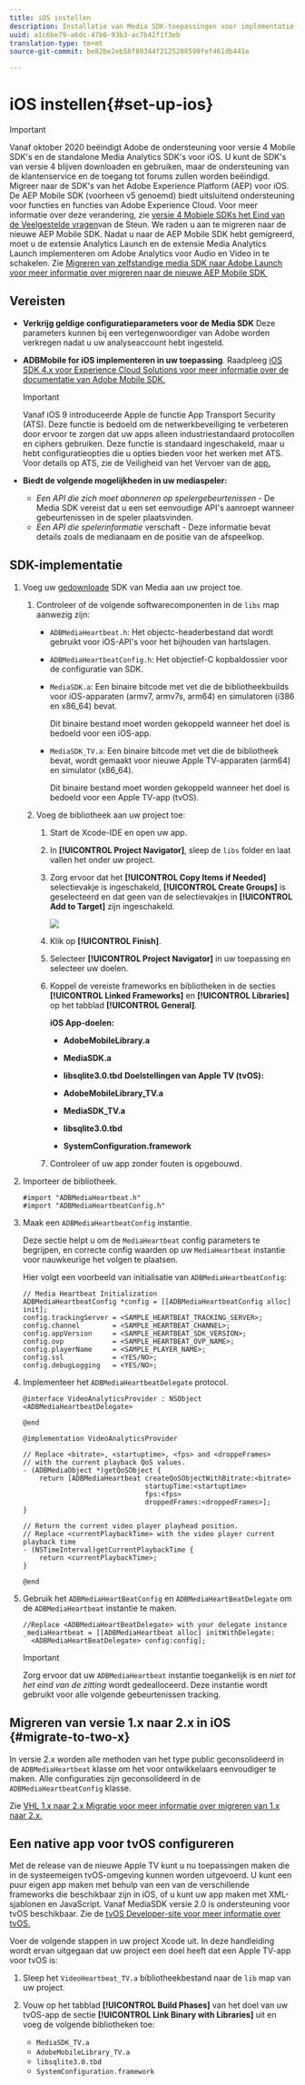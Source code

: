 ```yaml
---
title: iOS instellen
description: Installatie van Media SDK-toepassingen voor implementatie op iOS.
uuid: a1c6be79-a6dc-47b6-93b3-ac7b42f1f3eb
translation-type: tm+mt
source-git-commit: be82be2eb58f89344f2125288599fef461db441e

---
```



# iOS instellen{#set-up-ios}

>[!IMPORTANT]
>
>Vanaf oktober 2020 beëindigt Adobe de ondersteuning voor versie 4 Mobile SDK&#39;s en de standalone Media Analytics SDK&#39;s voor iOS. U kunt de SDK&#39;s van versie 4 blijven downloaden en gebruiken, maar de ondersteuning van de klantenservice en de toegang tot forums zullen worden beëindigd. Migreer naar de SDK&#39;s van het Adobe Experience Platform (AEP) voor iOS. De AEP Mobile SDK (voorheen v5 genoemd) biedt uitsluitend ondersteuning voor functies en functies van Adobe Experience Cloud. Voor meer informatie over deze verandering, zie [versie 4 Mobiele SDKs het Eind van de Veelgestelde vragen](https://aep-sdks.gitbook.io/docs/version-4-sdk-end-of-support-faq)van de Steun. We raden u aan te migreren naar de nieuwe AEP Mobile SDK.
Nadat u naar de AEP Mobile SDK hebt gemigreerd, moet u de extensie Analytics Launch en de extensie Media Analytics Launch implementeren om Adobe Analytics voor Audio en Video in te schakelen. Zie [Migreren van zelfstandige media SDK naar Adobe Launch voor meer informatie over migreren naar de nieuwe AEP Mobile SDK ](https://docs.adobe.com/content/help/en/media-analytics/using/sdk-implement/sdk-to-launch/sdk-to-launch-migration.html)


## Vereisten

* **Verkrijg geldige configuratieparameters voor de Media SDK** Deze parameters kunnen bij een vertegenwoordiger van Adobe worden verkregen nadat u uw analyseaccount hebt ingesteld.
* **ADBMobile for iOS implementeren in uw toepassing**. Raadpleeg [iOS SDK 4.x voor Experience Cloud Solutions voor meer informatie over de documentatie van Adobe Mobile SDK.](https://docs.adobe.com/content/help/en/mobile-services/ios/overview.html)

   >[!IMPORTANT]
   >
   >Vanaf iOS 9 introduceerde Apple de functie App Transport Security (ATS). Deze functie is bedoeld om de netwerkbeveiliging te verbeteren door ervoor te zorgen dat uw apps alleen industriestandaard protocollen en ciphers gebruiken. Deze functie is standaard ingeschakeld, maar u hebt configuratieopties die u opties bieden voor het werken met ATS. Voor details op ATS, zie de Veiligheid van het Vervoer van de [app.](https://docs.adobe.com/content/help/en/mobile-services/ios/config-ios/app-transport-security.html)

* **Biedt de volgende mogelijkheden in uw mediaspeler:**

   * _Een API die zich moet abonneren op spelergebeurtenissen_ - De Media SDK vereist dat u een set eenvoudige API&#39;s aanroept wanneer gebeurtenissen in de speler plaatsvinden.
   * _Een API die spelerinformatie_ verschaft - Deze informatie bevat details zoals de medianaam en de positie van de afspeelkop.

## SDK-implementatie

1. Voeg uw [gedownloade](/help/sdk-implement/download-sdks.md#download-2x-sdks) SDK van Media aan uw project toe.

   1. Controleer of de volgende softwarecomponenten in de `libs` map aanwezig zijn:

      * `ADBMediaHeartbeat.h`: Het objectc-headerbestand dat wordt gebruikt voor iOS-API&#39;s voor het bijhouden van hartslagen.
      * `ADBMediaHeartbeatConfig.h`: Het objectief-C kopbaldossier voor de configuratie van SDK.
      * `MediaSDK.a`: Een binaire bitcode met vet die de bibliotheekbuilds voor iOS-apparaten (armv7, armv7s, arm64) en simulatoren (i386 en x86_64) bevat.

         Dit binaire bestand moet worden gekoppeld wanneer het doel is bedoeld voor een iOS-app.

      * `MediaSDK_TV.a`: Een binaire bitcode met vet die de bibliotheek bevat, wordt gemaakt voor nieuwe Apple TV-apparaten (arm64) en simulator (x86_64).

         Dit binaire bestand moet worden gekoppeld wanneer het doel is bedoeld voor een Apple TV-app (tvOS).
   1. Voeg de bibliotheek aan uw project toe:

      1. Start de Xcode-IDE en open uw app.
      1. In **[!UICONTROL Project Navigator]**, sleep de `libs` folder en laat vallen het onder uw project.

      1. Zorg ervoor dat het **[!UICONTROL Copy Items if Needed]** selectievakje is ingeschakeld, **[!UICONTROL Create Groups]** is geselecteerd en dat geen van de selectievakjes in **[!UICONTROL Add to Target]** zijn ingeschakeld.

         ![](assets/choose-options_ios.png)

      1. Klik op **[!UICONTROL Finish]**.
      1. Selecteer **[!UICONTROL Project Navigator]** in uw toepassing en selecteer uw doelen.
      1. Koppel de vereiste frameworks en bibliotheken in de secties **[!UICONTROL Linked Frameworks]** en **[!UICONTROL Libraries]** op het tabblad **[!UICONTROL General]**.

         **iOS App-doelen:**

         * **AdobeMobileLibrary.a**
         * **MediaSDK.a**
         * **libsqlite3.0.tbd**
         **Doelstellingen van Apple TV (tvOS):**

         * **AdobeMobileLibrary_TV.a**
         * **MediaSDK_TV.a**
         * **libsqlite3.0.tbd**
         * **SystemConfiguration.framework**
      1. Controleer of uw app zonder fouten is opgebouwd.




1. Importeer de bibliotheek.

   ```
   #import "ADBMediaHeartbeat.h"
   #import "ADBMediaHeartbeatConfig.h"
   ```

1. Maak een `ADBMediaHeartbeatConfig` instantie.

   Deze sectie helpt u om de `MediaHeartbeat` config parameters te begrijpen, en correcte config waarden op uw `MediaHeartbeat` instantie voor nauwkeurige het volgen te plaatsen.

   Hier volgt een voorbeeld van initialisatie van `ADBMediaHeartbeatConfig`:

   ```
   // Media Heartbeat Initialization
   ADBMediaHeartbeatConfig *config = [[ADBMediaHeartbeatConfig alloc] init];
   config.trackingServer = <SAMPLE_HEARTBEAT_TRACKING_SERVER>;
   config.channel        = <SAMPLE_HEARTBEAT_CHANNEL>;
   config.appVersion     = <SAMPLE_HEARTBEAT_SDK_VERSION>;
   config.ovp            = <SAMPLE_HEARTBEAT_OVP_NAME>;
   config.playerName     = <SAMPLE_PLAYER_NAME>;
   config.ssl            = <YES/NO>;
   config.debugLogging   = <YES/NO>;
   ```

1. Implementeer het `ADBMediaHeartbeatDelegate` protocol.

   ```
   @interface VideoAnalyticsProvider : NSObject <ADBMediaHeartbeatDelegate>
   
   @end
   
   @implementation VideoAnalyticsProvider
   
   // Replace <bitrate>, <startuptime>, <fps> and <droppeFrames>  
   // with the current playback QoS values.
   - (ADBMediaObject *)getQoSObject {
       return [ADBMediaHeartbeat createQoSObjectWithBitrate:<bitrate>  
                                 startupTime:<startuptime>   
                                 fps:<fps>  
                                 droppedFrames:<droppedFrames>];
   }
   
   // Return the current video player playhead position.
   // Replace <currentPlaybackTime> with the video player current playback time
   - (NSTimeInterval)getCurrentPlaybackTime {
       return <currentPlaybackTime>;
   }
   
   @end
   ```

1. Gebruik het `ADBMediaHeartBeatConfig` en `ADBMediaHeartBeatDelegate` om de `ADBMediaHeartbeat` instantie te maken.

   ```
   //Replace <ADBMediaHeartBeatDelegate> with your delegate instance
   _mediaHeartbeat = [[ADBMediaHeartbeat alloc] initWithDelegate:
     <ADBMediaHeartBeatDelegate> config:config];
   ```

   >[!IMPORTANT]
   >
   >Zorg ervoor dat uw `ADBMediaHeartbeat` instantie toegankelijk is en *niet tot het eind van de zitting* wordt gedealloceerd. Deze instantie wordt gebruikt voor alle volgende gebeurtenissen tracking.

## Migreren van versie 1.x naar 2.x in iOS {#migrate-to-two-x}

In versie 2.x worden alle methoden van het type public geconsolideerd in de `ADBMediaHeartbeat` klasse om het voor ontwikkelaars eenvoudiger te maken. Alle configuraties zijn geconsolideerd in de `ADBMediaHeartbeatConfig` klasse.

Zie [VHL 1.x naar 2.x Migratie voor meer informatie over migreren van 1.x naar 2.x.](/help/sdk-implement/va-1x-to-2x/mig-1x-2x-overview.md)

## Een native app voor tvOS configureren

Met de release van de nieuwe Apple TV kunt u nu toepassingen maken die in de systeemeigen tvOS-omgeving kunnen worden uitgevoerd. U kunt een puur eigen app maken met behulp van een van de verschillende frameworks die beschikbaar zijn in iOS, of u kunt uw app maken met XML-sjablonen en JavaScript. Vanaf MediaSDK versie 2.0 is ondersteuning voor tvOS beschikbaar. Zie de [tvOS Developer-site voor meer informatie over tvOS.](https://developer.apple.com/tvos/)

Voer de volgende stappen in uw project Xcode uit. In deze handleiding wordt ervan uitgegaan dat uw project een doel heeft dat een Apple TV-app voor tvOS is:

1. Sleep het `VideoHeartbeat_TV.a` bibliotheekbestand naar de `lib` map van uw project.

1. Vouw op het tabblad **[!UICONTROL Build Phases]** van het doel van uw tvOS-app de sectie **[!UICONTROL Link Binary with Libraries]** uit en voeg de volgende bibliotheken toe:

   * `MediaSDK_TV.a`
   * `AdobeMobileLibrary_TV.a`
   * `libsqlite3.0.tbd`
   * `SystemConfiguration.framework`

